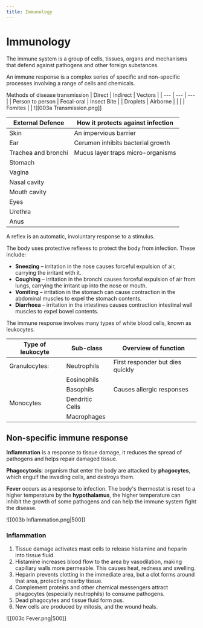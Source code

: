 ```yaml
---
title: Immunology
---
```

# Immunology

The immune system is a group of cells, tissues, organs and mechanisms that defend against pathogens and other foreign substances.

An immune response is a complex series of specific and non-specific processes involving a range of cells and chemicals.

Methods of disease transmission
| Direct | Indirect | Vectors |
| --- | --- | --- |
| Person to person | Fecal-oral | Insect Bite |
| Droplets | Airborne |  |
|  | Fomites |  |
![[003a Transmission.png]]

| External Defence | How it protects against infection |
| --- | --- |
| Skin | An impervious barrier | 
| Ear | Cerumen inhibits bacterial growth |
| Trachea and bronchi | Mucus layer traps micro-organisms |
| Stomach |  |
| Vagina |  |
| Nasal cavity |  |
| Mouth cavity |  |
| Eyes |  |
| Urethra |  |
| Anus |  |


A reflex is an automatic, involuntary response to a stimulus.

The body uses protective reflexes to protect the body from infection. These include:
- **Sneezing** – irritation in the nose causes forceful expulsion of air, carrying the irritant with it.
- **Coughing** – irritation in the bronchi causes forceful expulsion of air from lungs, carrying the irritant up into the nose or mouth.
- **Vomiting** – irritation in the stomach can cause contraction in the abdominal muscles to expel the stomach contents.
- **Diarrhoea** – irritation in the intestines causes contraction intestinal wall muscles to expel bowel contents.


The immune response involves many types of white blood cells, known as leukocytes.

| Type of leukocyte | Sub-class | Overview of function |
| --- | --- | --- |
| Granulocytes: | Neutrophils    | First responder but dies quickly |
|               | Eosinophils    |  |
|               | Basophils      | Causes allergic responses|
| Monocytes     | Dendritic Cells|  |
|               | Macrophages    |  |



## Non-specific immune response

**Inflammation** is a response to tissue damage, it reduces the spread of pathogens and helps repair damaged tissue.

**Phagocytosis**: organism that enter the body are attacked by **phagocytes**, which engulf the invading cells, and destroys them.

**Fever** occurs as a response to infection. The body's thermostat is reset to a higher temperature by the **hypothalamus**, the higher temperature can inhibit the growth of some pathogens and can help the immune system fight the disease.

![[003b Inflammation.png|500]]

### Inflammation
1. Tissue damage activates mast cells to release histamine and heparin into tissue fluid.
2. Histamine increases blood flow to the area by vasodilation, making capillary walls more permeable. This causes heat, redness and swelling.
3. Heparin prevents clotting in the immediate area, but a clot forms around that area, protecting nearby tissue.
4. Complement proteins and other chemical messengers attract phagocytes (especially neutrophils) to consume pathogens.
5. Dead phagocytes and tissue fluid form pus.
6. New cells are produced by mitosis, and the wound heals.

![[003c Fever.png|500]]




